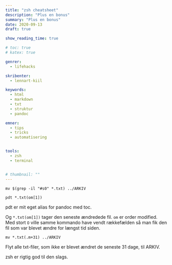 ```yaml
---
title: "zsh cheatsheet"
description: "Plus en bonus"
summary: "Plus en bonus"
date: 2020-09-13
draft: true

show_reading_time: true

# toc: true
# katex: true

genrer:
  - lifehacks

skribenter:
  - lennart-kiil

keywords:
  - html
  - markdown
  - txt
  - struktur
  - pandoc

emner:
  - tips
  - tricks
  - automatisering


tools:
  - zsh
  - terminal


# thumbnail: ""
---
```



```
mv $(grep -il "#s0" *.txt) ../ARKIV
```

```
pdt *.txt(om[1])
```

pdt er mit eget alias for pandoc med toc.

Og `*.txt(om[1])` tager den seneste ændredede fil. `om` er order modified. Med stort `O` ville samme kommando have vendt rækkefælden så man fik den fil som var blevet ændre for længst tid siden.

```
mv *.txt(.m+31) ../ARKIV
```

Flyt alle txt-filer, som ikke er blevet ændret de seneste 31 dage, til ARKIV.

zsh er rigtig god til den slags.
